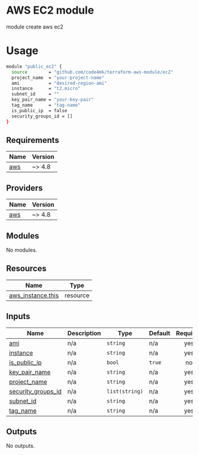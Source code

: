 # AWS EC2 module
module create aws ec2 

# Usage

```bash
module "public_ec2" {
  source        = "github.com/code4mk/terraform-aws-module/ec2"
  project_name  = "your-project-name"
  ami           = "desired-region-ami"
  instance      = "t2.micro"
  subnet_id     = ""
  key_pair_name = "your-key-pair"
  tag_name      = "tag-name"
  is_public_ip  = false
  security_groups_id = []
}
```

<!-- BEGIN_TF_DOCS -->
## Requirements

| Name | Version |
|------|---------|
| <a name="requirement_aws"></a> [aws](#requirement\_aws) | ~> 4.8 |

## Providers

| Name | Version |
|------|---------|
| <a name="provider_aws"></a> [aws](#provider\_aws) | ~> 4.8 |

## Modules

No modules.

## Resources

| Name | Type |
|------|------|
| [aws_instance.this](https://registry.terraform.io/providers/hashicorp/aws/latest/docs/resources/instance) | resource |

## Inputs

| Name | Description | Type | Default | Required |
|------|-------------|------|---------|:--------:|
| <a name="input_ami"></a> [ami](#input\_ami) | n/a | `string` | n/a | yes |
| <a name="input_instance"></a> [instance](#input\_instance) | n/a | `string` | n/a | yes |
| <a name="input_is_public_ip"></a> [is\_public\_ip](#input\_is\_public\_ip) | n/a | `bool` | `true` | no |
| <a name="input_key_pair_name"></a> [key\_pair\_name](#input\_key\_pair\_name) | n/a | `string` | n/a | yes |
| <a name="input_project_name"></a> [project\_name](#input\_project\_name) | n/a | `string` | n/a | yes |
| <a name="input_security_groups_id"></a> [security\_groups\_id](#input\_security\_groups\_id) | n/a | `list(string)` | n/a | yes |
| <a name="input_subnet_id"></a> [subnet\_id](#input\_subnet\_id) | n/a | `string` | n/a | yes |
| <a name="input_tag_name"></a> [tag\_name](#input\_tag\_name) | n/a | `string` | n/a | yes |

## Outputs

No outputs.
<!-- END_TF_DOCS -->